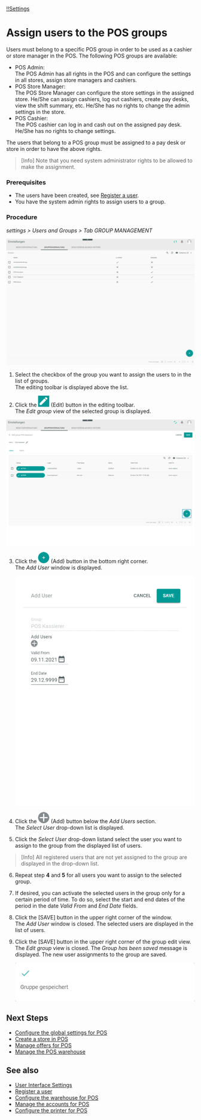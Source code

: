 [!!Settings](Settings)

# Assign users to the POS groups

Users must belong to a specific POS group in order to be used as a cashier or store manager in the POS.
The following POS groups are available:
- POS Admin:  
  The POS Admin has all rights in the POS and can configure the settings in all stores, assign store managers and cashiers.
- POS Store Manager:   
  The POS Store Manager can configure the store settings in the assigned store. He/She can assign cashiers, log out cashiers, create pay desks, view the shift summary, etc. He/She has no rights to change the admin settings in the store.
- POS Cashier:   
  The POS cashier can log in and cash out on the assigned pay desk. He/She has no rights to change settings.

The users that belong to a POS group must be assigned to a pay desk or store in order to have the above rights.

> [Info]  Note that you need system administrator rights to be allowed to make the assignment.  

[comment]: <> (The following How-To Guide is not specific for POS and may be reused)

### Prerequisites

- The users have been created, see [Register a user](to_be_completed).
- You have the system admin rights to assign users to a group.

### Procedure

*settings > Users and Groups > Tab GROUP MANAGEMENT*

  ![Gruppenverwaltung](/Assets/Screenshots/Einstellungen/BenutzerGruppen/Gruppenverwaltung/Gruppenverwaltung.png "[Gruppenverwaltung]")

1. Select the checkbox of the group you want to assign the users to in the list of groups.   
  The editing toolbar is displayed above the list.

2. Click the ![Icon Edit](/Assets/Icons/Edit01.png "[Icon Edit]") (Edit) button in the editing toolbar.   
  The *Edit group* view of the selected group is displayed.

  ![Gruppe](/Assets/Screenshots/Einstellungen/BenutzerGruppen/Gruppenverwaltung/EditGroup01.png "[Gruppe]")

3. Click the ![Add](/Assets/Icons/Plus01.png "[Add]") (Add) button in the bottom right corner.   
    The *Add User* window is displayed.

    ![Add User](/Assets/Screenshots/Einstellungen/BenutzerGruppen/Gruppenverwaltung/AddUser.png "[Add User]")

4. Click the ![Add](/Assets/Icons/Plus05.png "[Add]") (Add) button below the *Add Users* section.   
  The *Select User* drop-down list is displayed.

5. Click the *Select User* drop-down listand select the user you want to assign to the group from the displayed list of users.

  > [Info]  All registered users that are not yet assigned to the group are displayed in the drop-down list.  

6. Repeat step **4** and **5** for all users you want to assign to the selected group.

7. If desired, you can activate the selected users in the group only for a certain period of time. To do so, select the start and end dates of the period in the date *Valid From* and *End Date* fields.

8. Click the [SAVE] button in the upper right corner of the window.   
  The *Add User* window is closed. The selected users are displayed in the list of users.

9. Click the [SAVE] button in the upper right corner of the group edit view.   
  The *Edit group* view is closed. The *Group has been saved* message is displayed. The new user assignments to the group are saved.

    ![Gruppe gespeichert](/Assets/Screenshots/Einstellungen/BenutzerGruppen/Gruppenverwaltung/GruppeGespeichert.png "[Gruppe gespeichert]")


## Next Steps

- [Configure the global settings for POS](05_ConfigureGlobalSettings.md)
- [Create a store in POS](06_CreateStore.md)
- [Manage offers for POS](07_ManageOffers.md)
- [Manage the POS warehouse](08_ManageWarehouse.md)  

## See also

- [User Interface Settings](/Settings/UserInterface/00_UserInterface.md)
- [Register a user](to_be_completed)
- [Configure the warehouse for POS](01_ConfigureWarehouse.md)
- [Manage the accounts for POS](02_ManageAccounts.md)
- [Configure the printer for POS](03_ConfigurePrinter.md)

